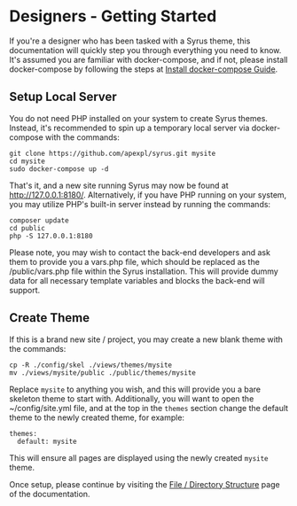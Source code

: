 
# Designers - Getting Started

If you're a designer who has been tasked with a Syrus theme, this documentation will quickly step you through everything you need to know.  It's assumed you are familiar with docker-compose, and if not, please install docker-compose by following the steps at [Install docker-compose Guide](https://docs.docker.com/compose/install/).

## Setup Local Server

You do not need PHP installed on your system to create Syrus themes.  Instead, it's recommended to spin up a temporary local server via docker-compose with the commands:

~~~
git clone https://github.com/apexpl/syrus.git mysite
cd mysite
sudo docker-compose up -d
~~~

That's it, and a new site running Syrus may now be found at http://127.0.0.1:8180/.  Alternatively, if you have PHP running on your system, you may utilize PHP's built-in server instead by running the commands:

~~~
composer update
cd public
php -S 127.0.0.1:8180
~~~

Please note, you may wish to contact the back-end developers and ask them to provide you a vars.php file, which should be replaced as the /public/vars.php file within the Syrus installation.  This will provide dummy data for all necessary template variables and blocks the back-end will support.


## Create Theme

If this is a brand new site / project, you may create a new blank theme with the commands:

~~~
cp -R ./config/skel ./views/themes/mysite
mv ./views/mysite/public ./public/themes/mysite
~~~

Replace `mysite` to anything you wish, and this will provide you a bare skeleton theme to start with.  Additionally, you will want to open the ~/config/site.yml file, and at the top in the `themes` section change the default theme to the newly created theme, for example:

~~~
themes:
  default: mysite
~~~

This will ensure all pages are displayed using the newly created `mysite` theme.


Once setup, please continue by visiting the [File / Directory Structure](theme_structure.md) page of the documentation.

